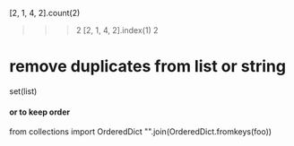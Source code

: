 [2, 1, 4, 2].count(2)
>>> 2
[2, 1, 4, 2].index(1)
>>> 2


# remove duplicates from list or string
set(list)
#### or to keep order
from collections import OrderedDict
"".join(OrderedDict.fromkeys(foo))
